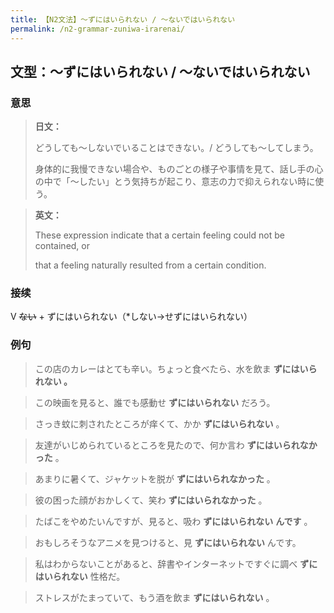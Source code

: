 ```yaml
---
title: 【N2文法】〜ずにはいられない / 〜ないではいられない
permalink: /n2-grammar-zuniwa-irarenai/
---
```


## 文型：〜ずにはいられない / 〜ないではいられない

### 意思

> **日文：**
> 
> どうしても〜しないでいることはできない。/ どうしても〜してしまう。
> 
> 身体的に我慢できない場合や、ものごとの様子や事情を見て、話し手の心の中で「〜したい」とう気持ちが起こり、意志の力で抑えられない時に使う。


> **英文：**
> 
> These expression indicate that a certain feeling could not be contained, or
> 
> that a feeling naturally resulted from a certain condition.


### 接续

V ~~ない~~ \+ ずにはいられない（*しない→せずにはいられない）

### 例句

> この店のカレーはとても辛い。ちょっと食べたら、水を飲ま **ずにはいられない 。**

> この映画を見ると、誰でも感動せ **ずにはいられない** だろう。

> さっき蚊に刺されたところが痒くて、かか **ずにはいられない** 。

> 友達がいじめられているところを見たので、何か言わ **ずにはいられなかった** 。

> あまりに暑くて、ジャケットを脱が **ずにはいられなかった** 。

> 彼の困った顔がおかしくて、笑わ **ずにはいられなかった** 。

> たばこをやめたいんですが、見ると、吸わ **ずにはいられない** **んです** 。

> おもしろそうなアニメを見つけると、見 **ずにはいられない** んです。

> 私はわからないことがあると、辞書やインターネットですぐに調べ **ずにはいられない** 性格だ。

> ストレスがたまっていて、もう酒を飲ま **ずにはいられない** 。

